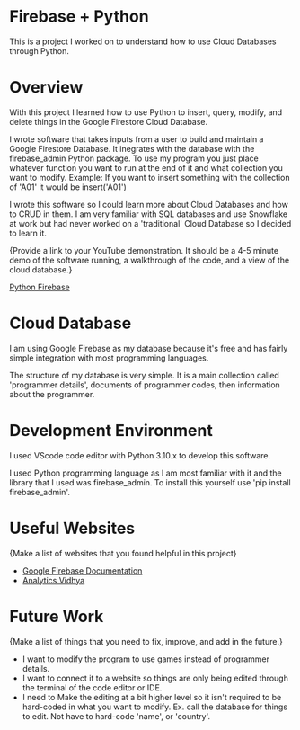 # Firebase + Python
This is a project I worked on to understand how to use Cloud Databases through Python.

# Overview

With this project I learned how to use Python to insert, query, modify, and delete things in the Google Firestore Cloud Database. 

I wrote software that takes inputs from a user to build and maintain a Google Firestore Database. It inegrates with the database with the firebase_admin Python package. To use my program you just place whatever function you want to run at the end of it and what collection you want to modify.
Example: If you want to insert something with the collection of 'A01' it would be insert('A01')

I wrote this software so I could learn more about Cloud Databases and how to CRUD in them. I am very familiar with SQL databases and use Snowflake at work but had never worked on a 'traditional' Cloud Database so I decided to learn it.

{Provide a link to your YouTube demonstration.  It should be a 4-5 minute demo of the software running, a walkthrough of the code, and a view of the cloud database.}

[Python Firebase](https://youtu.be/4jLoNMC-tiY)

# Cloud Database

I am using Google Firebase as my database because it's free and has fairly simple integration with most programming languages.

The structure of my database is very simple. It is a main collection called 'programmer details', documents of programmer codes, then information about the programmer. 

# Development Environment

I used VScode code editor with Python 3.10.x to develop this software. 

I used Python programming language as I am most familiar with it and the library that I used was firebase_admin. To install this yourself use 'pip install firebase_admin'.

# Useful Websites

{Make a list of websites that you found helpful in this project}
* [Google Firebase Documentation](https://firebase.google.com/docs/reference/admin/python)
* [Analytics Vidhya](https://www.analyticsvidhya.com/blog/2022/07/introduction-to-google-firebase-firestore-using-python/?)

# Future Work

{Make a list of things that you need to fix, improve, and add in the future.}
* I want to modify the program to use games instead of programmer details.
* I want to connect it to a website so things are only being edited through the terminal of the code editor or IDE.
* I need to Make the editing at a bit higher level so it isn't required to be hard-coded in what you want to modify. Ex. call the database for things to edit. Not have to hard-code 'name', or 'country'.
